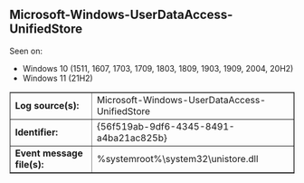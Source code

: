 ## Microsoft-Windows-UserDataAccess-UnifiedStore

Seen on:
* Windows 10 (1511, 1607, 1703, 1709, 1803, 1809, 1903, 1909, 2004, 20H2)
* Windows 11 (21H2)

<table border="1" class="docutils">
  <tbody>
    <tr>
      <td><b>Log source(s):</b></td>
      <td>Microsoft-Windows-UserDataAccess-UnifiedStore</td>
    </tr>
    <tr>
      <td><b>Identifier:</b></td>
      <td>{56f519ab-9df6-4345-8491-a4ba21ac825b}</td>
    </tr>
    <tr>
      <td><b>Event message file(s):</b></td>
      <td>%systemroot%\system32\unistore.dll</td>
    </tr>
  </tbody>
</table>

&nbsp;

